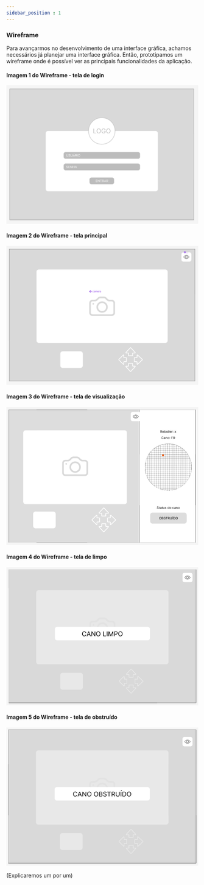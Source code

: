 ```yaml
---
sidebar_position : 1
---
```



### Wireframe 
Para avançarmos no desenvolvimento de uma interface gráfica, achamos necessários já planejar uma interface gráfica. Então, prototipamos um wireframe onde é possível ver as principais funcionalidades da aplicação. 

#### Imagem 1 do Wireframe - tela de login
![Imagem 1 do Wireframe - tela de login](../../static/img/wireframe-login.png)

#### Imagem 2 do Wireframe - tela principal
![Imagem 2 do Wireframe - tela principal](../../static/img/wireframe-principal.png)

#### Imagem 3 do Wireframe - tela de visualização
![Imagem 3 do Wireframe - tela de visualização](../../static/img/wireframe-visu.png)

#### Imagem 4 do Wireframe - tela de limpo
![Imagem 4 do Wireframe - tela de limpo](../../static/img/wireframe-limpo.png)

#### Imagem 5 do Wireframe - tela de obstruído
![Imagem 5 do Wireframe - tela de obstruído](../../static/img/wireframe-obstruido.png)

(Explicaremos um por um)